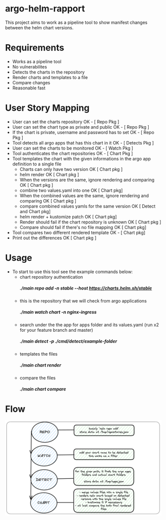 # argo-helm-rapport
This project aims to work as a pipeline tool to show manifest changes between the helm chart versions. 

# Requirements
- Works as a pipeline tool
- No vulnerabilites
- Detects the charts in the repository
- Render charts and templates to a file
- Compare changes
- Reasonable fast

# User Story Mapping
- User can set the charts repository OK - [ Repo Pkg ]
- User can set the chart type as private and public OK - [ Repo Pkg ]
- If the chart is private, username and password has to set OK - [ Repo Pkg ]
- Tool detects all argo apps that has this chart in it OK - [ Detects Pkg ]
- User can set the charts to be monitored OK - [ Watch Pkg ] 
- Tool authenticates the chart repositories OK - [ Chart Pkg ]
- Tool templates the chart with the given informations in the argo app definition to a single file
    - Charts can only have two version OK [ Chart pkg ]
    - helm render OK [ Chart pkg ]
    - When the versions are the same, ignore rendering and comparing OK [ Chart pkg ]
    - combine two values.yaml into one OK [ Chart pkg]
    - When the combined values are the same, ignore rendering and comparing OK [ Chart pkg ]
    - compare combined values yamls for the same version OK [ Detect and Chart pkg]
    - helm render + kustomize patch OK [ Chart pkg]
    - Render should fail if the chart repository is unknown OK [ Chart pkg ]
    - Compare should fail if there's no file mapping OK [ Chart pkg]
- Tool compares two different rendered template OK - [ Chart pkg]
- Print out the differences OK [ Chart pkg ]


# Usage
- To start to use this tool see the example commands below:
    - chart repository authentication
        ##### ./main repo add -n stable --host https://charts.helm.sh/stable
    - this is the repository that we will check from argo applications
        ##### ./main watch chart -n nginx-ingress
    - search under the the app for apps folder and its values.yaml (run x2 for your feature branch and master)
        ##### ./main detect -p ./cmd/detect/example-folder
    - templates the files
        ##### ./main chart render
    - compare the files
        ##### ./main chart compare

# Flow

<img
  src="./img/flow.png"
  title="Flow"
  style="display: inline-block; margin: 0 auto; max-width: 300px max-height: 300px">